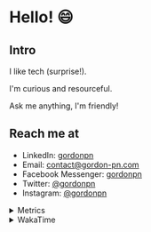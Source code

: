 # Hello! 😄

## Intro

I like tech (surprise!).

I'm curious and resourceful.

Ask me anything, I'm friendly!

## Reach me at

- LinkedIn: [gordonpn](https://www.linkedin.com/in/gordonpn/)
- Email: [contact@gordon-pn.com](mailto:contact@gordon-pn.com)
- Facebook Messenger: [gordonpn](https://www.messenger.com/t/Gordonpn)
- Twitter: [@gordonpn](https://twitter.com/Gordonpn)
- Instagram: [@gordonpn](https://www.instagram.com/gordonpn/)

<details>
  <summary>Metrics</summary>

  <img align="center" src="https://github.com/gordonpn/gordonpn/blob/master/github-metrics.svg" alt="GitHub Metrics">

</details>

<details>
  <summary>WakaTime</summary>

  <!--START_SECTION:waka-->
📊 **This Week I Spent My Time On** 

```text
💬 Programming Languages: 
Java                     12 hrs 15 mins      █████████████░░░░░░░░░░░░   50.94 % 
TypeScript               6 hrs 51 mins       ███████░░░░░░░░░░░░░░░░░░   28.45 % 
Brazil Dependency Config 1 hr 47 mins        ██░░░░░░░░░░░░░░░░░░░░░░░   07.41 % 
Kotlin                   1 hr 1 min          █░░░░░░░░░░░░░░░░░░░░░░░░   04.26 % 
GitIgnore file           30 mins             █░░░░░░░░░░░░░░░░░░░░░░░░   02.10 % 

🔥 Editors: 
IntelliJ                 23 hrs 52 mins      █████████████████████████   99.14 % 
VS Code                  12 mins             ░░░░░░░░░░░░░░░░░░░░░░░░░   00.86 % 
```


 Last Updated on 28/10/2023 10:16:55 UTC
<!--END_SECTION:waka-->
</details>
